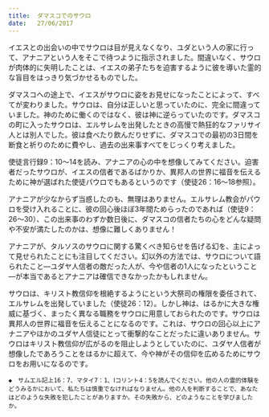 ```yaml
---
title:  ダマスコでのサウロ
date:   27/06/2017
---
```


イエスとの出会いの中でサウロは目が見えなくなり、ユダという人の家に行って、アナニアという人をそこで待つように指示されました。間違いなく、サウロが肉体的に失明したことは、イエスの弟子たちを迫害するように彼を導いた霊的な盲目をはっきり気づかせるものでした。

ダマスコヘの途上で、イエスがサウロに姿をお見せになったことによって、すべてが変わりました。サウロは、自分は正しいと思っていたのに、完全に間違っていました。神のために働くのではなく、彼は神に逆らっていたのです。ダマスコの町に入ったサウロは、エルサレムを出発したときの高慢で熱狂的なファリサイ人とは別人でした。彼は食べたり飲んだりせずに、ダマスコでの最初の3日間を断食と祈りのために費やし、過去の出来事すべてをじっくり考えました。

使徒言行録9：10～14を読み、アナニアの心の中を想像してみてください。迫害者だったサウロが、イエスの信者であるばかりか、異邦人の世界に福音を伝えるために神が選ばれた使徒パウロでもあるというのです（使徒26：16～18参照）。

アナニアが少なからず当惑したのも、無理はありません。エルサレム教会がパウロを受け入れることに、彼の回心後ほぼ3年間ためらったのであれば（使徒9：26～30）、この出来事のわずか数日後に、ダマスコの信者たちの心をどんな疑問や不安が満たしたのかは、想像に難しくありません！

アナニアが、タルソスのサウロに関する驚くべき知らせを告げる幻を、主によって見せられたことにも注目してください。幻以外の方法では、サウロについて語られたこと―ユダヤ人信者の敵だった人が、今や信者の1人になったということ―が本当であるとアナニアは確信できなかったかもしれません。

サウロは、キリスト教信仰を根絶するようにという大祭司の権限を委任されて、エルサレムを出発していました（使徒26：12）。しかし神は、はるかに大きな権威に基づく、まったく異なる職務をサウロに用意しておられたのです。サウロは異邦人の世界に福音を伝えることになるのです。これは、サウロの回心以上にアナニアやほかのユダヤ人信徒にとって衝撃的なことだったに違いありません。サウロはキリスト教信仰が広がるのを阻止しようとしていたのに、ユダヤ人信者が想像したであろうことをはるかに超えて、今や神がその信仰を広めるためにサウロをお用いになるのです。

`◆　サムエル記上16：7、マタイ7：1、Ⅰコリント4：5を読んでください。他の人の霊的体験をどうみるかにおいて、私たちは慎重でなければなりません。他の人を判断することで、あなたはどのような失敗を犯したことがありますか。その失敗から、どのようなことを学びましたか。`
